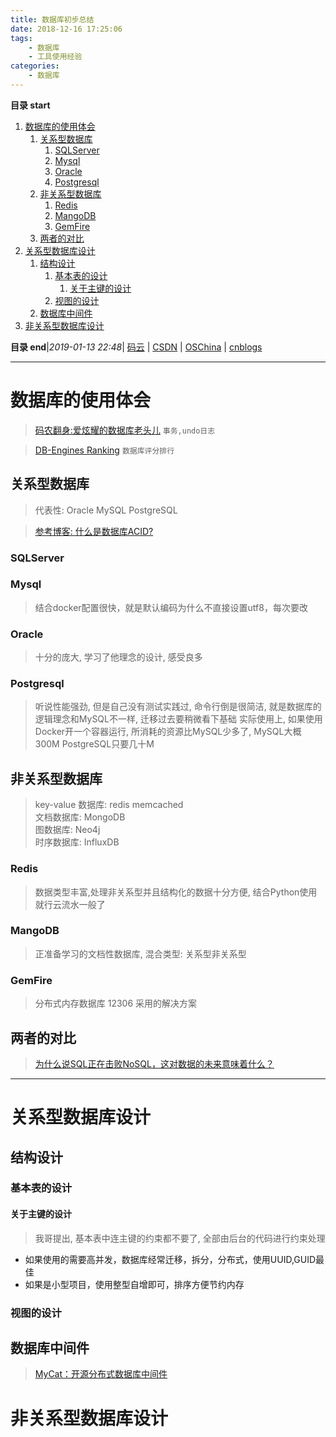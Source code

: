 ```yaml
---
title: 数据库初步总结
date: 2018-12-16 17:25:06
tags: 
    - 数据库
    - 工具使用经验
categories: 
    - 数据库
---
```


**目录 start**
 
1. [数据库的使用体会](#数据库的使用体会)
    1. [关系型数据库](#关系型数据库)
        1. [SQLServer](#sqlserver)
        1. [Mysql](#mysql)
        1. [Oracle](#oracle)
        1. [Postgresql](#postgresql)
    1. [非关系型数据库](#非关系型数据库)
        1. [Redis](#redis)
        1. [MangoDB](#mangodb)
        1. [GemFire](#gemfire)
    1. [两者的对比](#两者的对比)
1. [关系型数据库设计](#关系型数据库设计)
    1. [结构设计](#结构设计)
        1. [基本表的设计](#基本表的设计)
            1. [关于主键的设计](#关于主键的设计)
        1. [视图的设计](#视图的设计)
    1. [数据库中间件](#数据库中间件)
1. [非关系型数据库设计](#非关系型数据库设计)

**目录 end**|_2019-01-13 22:48_| [码云](https://gitee.com/gin9) | [CSDN](http://blog.csdn.net/kcp606) | [OSChina](https://my.oschina.net/kcp1104) | [cnblogs](http://www.cnblogs.com/kuangcp)
****************************************
# 数据库的使用体会
> [码农翻身:爱炫耀的数据库老头儿](https://mp.weixin.qq.com/s?__biz=MzAxOTc0NzExNg==&mid=2665514001&idx=1&sn=17b72c3e69db6c4277e3045c699b7b6b&chksm=80d67c52b7a1f5446020826841869221873f4578524181384592839d19c4810dc68807117e13&scene=21#wechat_redirect) `事务,undo日志`

> [DB-Engines Ranking](https://db-engines.com/en/ranking) `数据库评分排行`

## 关系型数据库
> 代表性: Oracle MySQL PostgreSQL

> [参考博客: 什么是数据库ACID?](http://www.jdon.com/concurrent/acid-database.html)

### SQLServer
### Mysql
> 结合docker配置很快，就是默认编码为什么不直接设置utf8，每次要改

### Oracle
> 十分的庞大, 学习了他理念的设计, 感受良多

### Postgresql
> 听说性能强劲, 但是自己没有测试实践过, 命令行倒是很简洁, 就是数据库的逻辑理念和MySQL不一样, 迁移过去要稍微看下基础
> 实际使用上, 如果使用Docker开一个容器运行, 所消耗的资源比MySQL少多了, MySQL大概 300M PostgreSQL只要几十M

## 非关系型数据库
> key-value 数据库: redis memcached   
> 文档数据库: MongoDB  
> 图数据库: Neo4j  
> 时序数据库: InfluxDB   

### Redis
> 数据类型丰富,处理非关系型并且结构化的数据十分方便, 结合Python使用就行云流水一般了

### MangoDB
> 正准备学习的文档性数据库, 混合类型: 关系型非关系型

### GemFire
> 分布式内存数据库 12306 采用的解决方案

## 两者的对比
> [为什么说SQL正在击败NoSQL，这对数据的未来意味着什么？](http://www.infoq.com/cn/news/2017/10/SQL-NoSQL-mean-what?utm_source=news_about_rdbms&utm_medium=link&utm_campaign=rdbms)

***********************

# 关系型数据库设计
## 结构设计
### 基本表的设计
#### 关于主键的设计
> 我哥提出, 基本表中连主键的约束都不要了, 全部由后台的代码进行约束处理

- 如果使用的需要高并发，数据库经常迁移，拆分，分布式，使用UUID,GUID最佳
- 如果是小型项目，使用整型自增即可，排序方便节约内存

### 视图的设计

## 数据库中间件
> [MyCat：开源分布式数据库中间件](https://www.csdn.net/article/2015-07-16/2825228)

# 非关系型数据库设计


